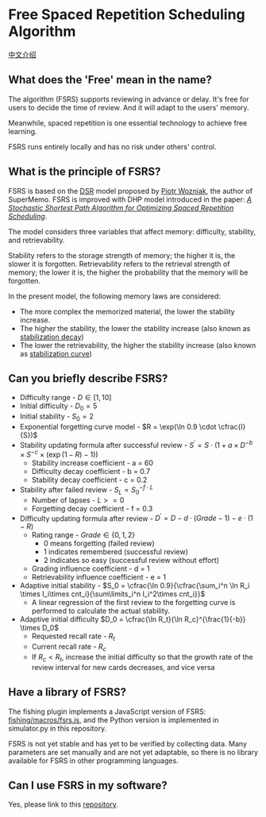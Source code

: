 # Free Spaced Repetition Scheduling Algorithm

[中文介绍](./README_CN.md)

## What does the 'Free' mean in the name?

The algorithm (FSRS) supports reviewing in advance or delay. It's free for users to decide the time of review. And it will adapt to the users' memory.

Meanwhile, spaced repetition is one essential technology to achieve free learning. 

FSRS runs entirely locally and has no risk under others' control.

## What is the principle of FSRS?

FSRS is based on the [DSR](https://supermemo.guru/wiki/Two_components_of_memory) model proposed by [Piotr Wozniak](https://supermemo.guru/wiki/Piotr_Wozniak), the author of SuperMemo. FSRS is improved with DHP model introduced in the paper: *[A Stochastic Shortest Path Algorithm for Optimizing Spaced Repetition Scheduling](https://dl.acm.org/doi/10.1145/3534678.3539081)*.

The model considers three variables that affect memory: difficulty, stability, and retrievability.

Stability refers to the storage strength of memory; the higher it is, the slower it is forgotten. Retrievability refers to the retrieval strength of memory; the lower it is, the higher the probability that the memory will be forgotten.

In the present model, the following memory laws are considered:

- The more complex the memorized material, the lower the stability increase.
- The higher the stability, the lower the stability increase (also known as [stabilization decay](https://supermemo.guru/wiki/Stabilization_decay))
- The lower the retrievability, the higher the stability increase (also known as [stabilization curve](https://supermemo.guru/wiki/Stabilization_curve))

## Can you briefly describe FSRS?

- Difficulty range - $D\in [1,10]$
- Initial difficulty - $D_0 = 5$
- Initial stability - $S_0 = 2$
- Exponential forgetting curve model - $R = \exp(\ln 0.9 \cdot \cfrac{I}{S})$
- Stability updating formula after successful review - $S^\prime = S\cdot (1 + a \times D ^ {-b} \times S^{-c} \times (\exp(1 - R)-1))$
  - Stability increase coefficient - a = 60
  - Difficulty decay coefficient - b = 0.7
  - Stability decay coefficient - c = 0.2
- Stability after failed review - $S_{L} = S_0^{-f\cdot L}$
  - Number of lapses - $L >= 0$
  - Forgetting decay coefficient - f = 0.3
- Difficulty updating formula after review - $D^\prime = D - d\cdot(Grade - 1) - e\cdot(1-R)$
  - Rating range - $Grade\in \{0,1,2\}$
    - 0 means forgetting (failed review)
    - 1 indicates remembered (successful review)
    - 2 indicates so easy (successful review without effort)
  - Grading influence coefficient - d = 1
  - Retrievability influence coefficient - e = 1
- Adaptive initial stability  - $S_0 = \cfrac{\ln 0.9}{\cfrac{\sum_i^n \ln R_i \times I_i\times cnt_i}{\sum\limits_i^n I_i^2\times cnt_i}}$
    - A linear regression of the first review to the forgetting curve is performed to calculate the actual stability.
- Adaptive initial difficulty $D_0 = \cfrac{\ln R_t}{\ln R_c}^{\frac{1}{-b}} \times D_0$
  - Requested recall rate - $R_t$
  - Current recall rate - $R_c$
  - If $R_c < R_t$, increase the initial difficulty so that the growth rate of the review interval for new cards decreases, and vice versa

## Have a library of FSRS?

The fishing plugin implements a JavaScript version of FSRS: [fishing/macros/fsrs.js](https://github.com/oflg/fishing/blob/95ac3b2d0a070c79b65eb87ce5d47f1bd7824f92/macros/fsrs.js), and the Python version is implemented in simulator.py in this repository.

FSRS is not yet stable and has yet to be verified by collecting data. Many parameters are set manually and are not yet adaptable, so there is no library available for FSRS in other programming languages.

## Can I use FSRS in my software?

Yes, please link to this [repository](https://github.com/open-spaced-repetition/free-spaced-repetition-scheduler).
